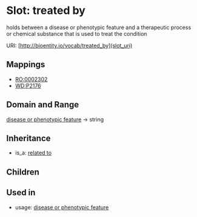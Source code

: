 # Slot: treated by


holds between a disease or phenotypic feature and a therapeutic process or chemical substance that is used to treat the condition

URI: [http://bioentity.io/vocab/treated_by](slot_uri)
## Mappings

 * [RO:0002302](http://purl.obolibrary.org/obo/RO_0002302)
 * [WD:P2176](http://purl.obolibrary.org/obo/WD_P2176)
## Domain and Range

[disease or phenotypic feature](DiseaseOrPhenotypicFeature.md) -> string
## Inheritance

 *  is_a: [related to](related_to.md)
## Children

## Used in

 *  usage: [disease or phenotypic feature](DiseaseOrPhenotypicFeature.md)

